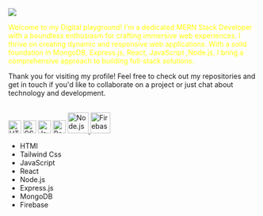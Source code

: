 
<img src="https://i.ibb.co/ygctZMP/MERN-STACK-DEVELOPER.png"/>
<br/>
<p style="margin-bottom:10px; color:yellow;">Welcome to my Digital playground! I'm a dedicated MERN Stack Developer with a boundless enthusiasm for crafting immersive web experiences.  I thrive on creating dynamic and responsive web applications. With a solid foundation in MongoDB, Express.js, React, JavaScript ,Node.js, I bring a comprehensive approach to building full-stack solutions. 

Thank you for visiting my profile! Feel free to check out my repositories and get in touch if you'd like to collaborate on a project or just chat about technology and development.

</p>
<br/>


<div class="flex items-center space-x-4 mb-10">
      <img alt="HTML5" width="26px" src="https://cdn.jsdelivr.net/gh/devicons/devicon/icons/html5/html5-original.svg" />
      <img alt="CSS3" width="26px" src="https://cdn.jsdelivr.net/gh/devicons/devicon/icons/css3/css3-original.svg" />
      <img alt="JavaScript" width="26px" src="https://cdn.jsdelivr.net/gh/devicons/devicon/icons/javascript/javascript-original.svg" />
      <img alt="React" width="26px" src="https://cdn.jsdelivr.net/gh/devicons/devicon/icons/react/react-original.svg" />
      <a href="https://nodejs.org" target="_blank">
        <img alt="Node.js" height="42px" src="https://raw.githubusercontent.com/rahul-jha98/github_readme_icons/main/language_and_tools/square/node/node.svg" />
      </a>
      <a href="https://firebase.google.com/" target="_blank">
        <img alt="Firebase" height="42px" width="40px" src="https://raw.githubusercontent.com/rahul-jha98/github_readme_icons/main/language_and_tools/square/firebase/firebase.svg" />
      </a>
  
   




- HTMl
- Tailwind Css
- JavaScript
- React
- Node.js
- Express.js
- MongoDB
- Firebase
    
  


